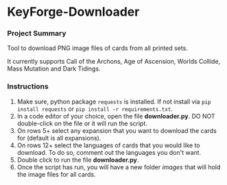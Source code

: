 # KeyForge-Downloader

### Project Summary
Tool to download PNG image files of cards from all printed sets.

It currently supports Call of the Archons, Age of Ascension, Worlds Collide, Mass Mutation and Dark Tidings.

### Instructions
1. Make sure, python package `requests` is installed. If not install via `pip install requests` or `pip install -r requirements.txt`.
2. In a code editor of your choice, open the file **downloader.py**.  DO NOT double-click on the file or it will run the script.
3. On rows 5+ select any expansion that you want to download the cards for (default is all expansions).
4. On rows 12+ select the languages of cards that you would like to download.  To do so, comment out the languages you don't want. 
5. Double click to run the file **downloader.py**.
6. Once the script has run, you will have a new folder *images* that will hold the image files for all cards.
